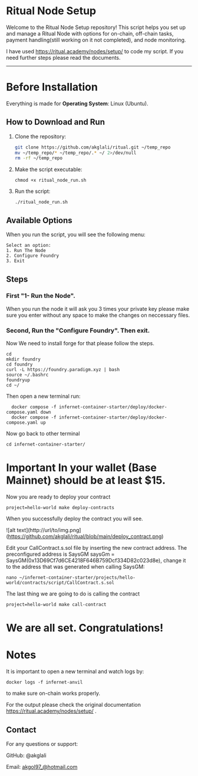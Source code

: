 
# Ritual Node Setup

Welcome to the Ritual Node Setup repository! This script helps you set up and manage a Ritual Node with options for on-chain, off-chain tasks, payment handling(still working on it not completed), and node monitoring.

I have used https://ritual.academy/nodes/setup/ to code my script. If you need further steps please read the documents.

---

# Before Installation 
Everything is made for 
 **Operating System**: Linux (Ubuntu).

## How to Download and Run

1. Clone the repository:
   ```bash
   git clone https://github.com/akglali/ritual.git ~/temp_repo
   mv ~/temp_repo/* ~/temp_repo/.* ~/ 2>/dev/null
   rm -rf ~/temp_repo

2. Make the script executable:

       chmod +x ritual_node_run.sh 
3. Run the script:
   
       ./ritual_node_run.sh 

## Available Options
When you run the script, you will see the following menu:
 
    Select an option:
    1. Run The Node
    2. Configure Foundry
    3. Exit

## Steps
  ### First "1- Run the Node".
When you run the node it will ask you 3 times  your private key please make sure you enter without any space to make the changes on neccessary files.
  
  
   ### Second, Run the "Configure Foundry". Then exit. 

  Now We need to install forge for that please follow the steps.
    
    cd
    mkdir foundry
    cd foundry
    curl -L https://foundry.paradigm.xyz | bash
    source ~/.bashrc
    foundryup
    cd ~/

  Then open a new terminal run:
      
      docker compose -f infernet-container-starter/deploy/docker-compose.yaml down
      docker compose -f infernet-container-starter/deploy/docker-compose.yaml up

Now go back to other terminal
    
    cd infernet-container-starter/

# Important In your wallet (Base Mainnet) should be at least $15.

Now you are ready to deploy your contract

    project=hello-world make deploy-contracts

When you successfully deploy the contract you will see.

![alt text](http://url/to/img.png](https://github.com/akglali/ritual/blob/main/deploy_contract.png)



Edit your CallContract.s.sol file by inserting the new contract address. The preconfigured address is SaysGM saysGm = SaysGM(0x13D69Cf7d6CE4218F646B759Dcf334D82c023d8e), change it to the address that was generated when calling SaysGM:

    nano ~/infernet-container-starter/projects/hello-world/contracts/script/CallContract.s.sol



The last thing we are going to do is calling the contract  

    project=hello-world make call-contract


# We are all set. Congratulations! 
# Notes
It is important to open a new terminal and watch logs by:

    docker logs -f infernet-anvil

to make sure on-chain works properly.

For the output please check the original documentation https://ritual.academy/nodes/setup/ .


## Contact
For any questions or support:

GitHub: @akglali

Email: akgol97_@hotmail.com
